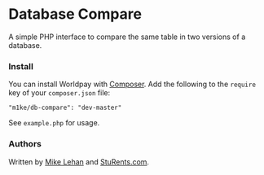# Database Compare

A simple PHP interface to compare the same table in two versions of a database.

### Install

You can install Worldpay with [Composer](http://getcomposer.org). Add the following to the `require` key of your `composer.json` file:

    "m1ke/db-compare": "dev-master"

See `example.php` for usage.

### Authors

Written by [Mike Lehan](http://twitter.com/m1ke) and [StuRents.com](http://sturents.com).
